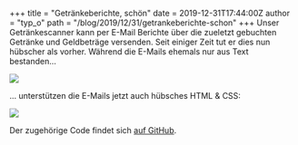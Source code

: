 +++
title = "Getränkeberichte, schön"
date = 2019-12-31T17:44:00Z
author = "typ_o"
path = "/blog/2019/12/31/getrankeberichte-schon"
+++
Unser Getränkescanner kann per E-Mail Berichte über die zueletzt
gebuchten Getränke und Geldbeträge versenden. Seit einiger Zeit tut er
dies nun hübscher als vorher. Während die E-Mails ehemals nur aus Text
bestanden...

[![](https://flipdot.org/blog/uploads/mail-text.serendipityThumb.jpeg)](https://flipdot.org/blog/uploads/mail-text.jpeg)

... unterstützen die E-Mails jetzt auch hübsches HTML & CSS:

[![](https://flipdot.org/blog/uploads/mail-html.serendipityThumb.jpeg)](https://flipdot.org/blog/uploads/mail-html.jpeg)

Der zugehörige Code findet sich [auf
GitHub](https://github.com/flipdot/drinks-touch/blob/develop/drinks_touch/notifications/notification.py).
